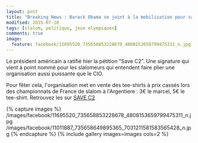 ```yaml
---
layout: post
title: "Breaking News : Barack Obama se joint à la mobilisation pour sauver le C2 slalom"
modified: 2015-07-10
tags: [slalom, politique, jeux olympiques]
comments: true
image:
  feature: facebook/11695520_735658853228678_4808153659799475311_n.jpg
---
```


Le président américain a ratifié hier la pétition “Save C2”. Une signature qui vient à point nommé pour les slalomeurs qui entendent faire plier une organisation aussi puissante que le CIO.

Pour fêter cela, l'organisation met en vente des tee-shirts à prix cassés lors des championnats de France de slalom à l'Argentiere : 3€ le marcel, 5€ le tee-shirt. Retrouvez les sur [SAVE C2](https://www.facebook.com/savec2men/)

{% capture images %}
/images/facebook/11695520_735658853228678_4808153659799475311_n.jpg
/images/facebook/11011887_735658649895365_7031211581583565428_n.jpg
{% endcapture %}
{% include gallery images=images cols=2 %}
